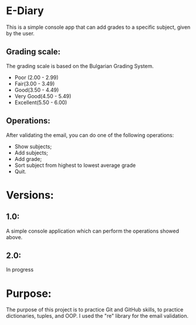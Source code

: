 # E-Diary
This is a simple console app that can add grades to a specific subject, given by the user.

## Grading scale:
The grading scale is based on the Bulgarian Grading System.
- Poor (2.00 - 2.99)
- Fair(3.00 - 3.49)
- Good(3.50 - 4.49)
- Very Good(4.50 - 5.49)
- Excellent(5.50 - 6.00)

## Operations:
After validating the email, you can do one of the following operations:
- Show subjects;
- Add subjects;
- Add grade;
- Sort subject from highest to lowest average grade
- Quit.

# Versions:
## 1.0:
A simple console application which can perform the operations showed above.
## 2.0:
In progress

# Purpose:
The purpose of this project is to practice Git and GitHub skills, to practice dictionaries, tuples, and OOP. I used the
"re" library for the email validation.
